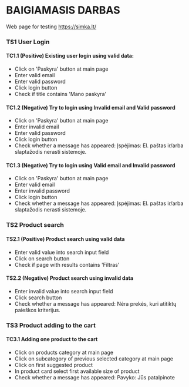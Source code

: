 # BAIGIAMASIS DARBAS

Web page for testing https://simka.lt/

### TS1 User Login

#### TC1.1 (Positive) Existing user login using valid data:

* Click on 'Paskyra' button at main page
* Enter valid email
* Enter valid password
* Click login button
* Check if title contains 'Mano paskyra'

#### TC1.2 (Negative) Try to login using Invalid email and Valid password

* Click on 'Paskyra' button at main page
* Enter invalid email
* Enter valid password
* Click login button
* Check whether a message has appeared: Įspėjimas: El. paštas ir/arba slaptažodis nerasti sistemoje.

#### TC1.3 (Negative) Try to login using Valid email and Invalid password

* Click on 'Paskyra' button at main page
* Enter valid email
* Enter invalid password
* Click login button
* Check whether a message has appeared: Įspėjimas: El. paštas ir/arba slaptažodis nerasti sistemoje.

### TS2 Product search

#### TS2.1 (Positive) Product search using valid data

* Enter valid value into search input field
* Click on search button
* Check if page with results contains 'Filtras'

#### TS2.2 (Negative) Product search using invalid data

* Enter invalid value into search input field
* Click search button
* Check whether a message has appeared: Nėra prekės, kuri atitiktų paieškos kriterijus.

### TS3 Product adding to the cart

#### TC3.1 Adding one product to the cart

* Click on products category at main page
* Click on subcategory of previous selected category at main page
* Click on first suggested product
* In product card select first available size of product
* Check whether a message has appeared: Pavyko: Jūs patalpinote
